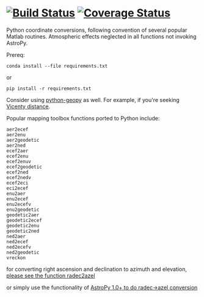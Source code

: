 
[![Build Status](https://travis-ci.org/scienceopen/python-mapping.svg)](https://travis-ci.org/scienceopen/python-mapping)
[![Coverage Status](https://coveralls.io/repos/scienceopen/python-mapping/badge.svg)](https://coveralls.io/r/scienceopen/python-mapping)
==============

Python coordinate conversions, following convention of several popular Matlab routines. Atmospheric effects neglected in all functions not invoking AstroPy.

Prereq:
```
conda install --file requirements.txt
```
or
```
pip install -r requirements.txt
```

Consider using [python-geopy](https://pypi.python.org/pypi/geopy) as well.
For example, if you're seeking [Vicenty distance](http://geopy.readthedocs.org/en/latest/#module-geopy.distance).

Popular mapping toolbox functions ported to Python include:
```
aer2ecef
aer2enu
aer2geodetic
aer2ned
ecef2aer
ecef2enu
ecef2enuv
ecef2geodetic
ecef2ned
ecef2nedv
ecef2eci
eci2ecef
enu2aer
enu2ecef
enu2ecefv
enu2geodetic
geodetic2aer
geodetic2ecef
geodetic2enu
geodetic2ned
ned2aer
ned2ecef
ned2ecefv
ned2geodetic 
vreckon
```
for converting right ascension and declination to azimuth and elevation, [please see the function radec2azel](https://github.com/scienceopen/astrometry/)

or simply use the functionality of [AstroPy 1.0+ to do radec->azel conversion](http://astropy.readthedocs.org/en/v1.0/whatsnew/1.0.html#support-for-alt-az-coordinates)
